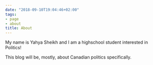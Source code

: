 ```yaml
---
date: "2018-09-10T19:04:46+02:00"
tags:
- page
- about
title: About
---
```


My name is Yahya Sheikh and I am a highschool student interested in Politics!

This blog will be, mostly, about Canadian politics specifically.